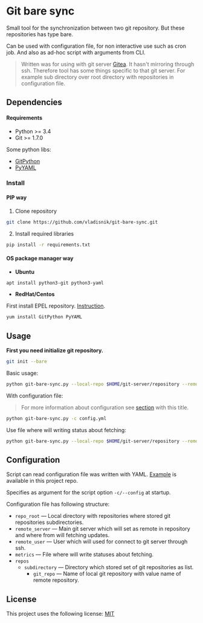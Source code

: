# Git bare sync

Small tool for the synchronization between two git repository.
But these repositories has type bare.

Can be used with configuration file, for non interactive use such as cron job.
And also as ad-hoc script with arguments from CLI.

> Written was for using with git server [Gitea](https://gitea.io).
It hasn't mirroring through ssh. Therefore tool has some things specific to that git server.
For example sub directory over root directory with repositories in configuration file.

## Dependencies

#### Requirements

- Python >= 3.4
- Git >= 1.7.0

Some python libs:
- [GitPython](https://github.com/gitpython-developers/GitPython)
- [PyYAML](https://github.com/yaml/pyyaml)

### Install

#### PIP way

1. Clone repository
```bash
git clone https://github.com/vladisnik/git-bare-sync.git
```
2. Install required libraries
```bash
pip install -r requirements.txt
```

#### OS package manager way

- **Ubuntu**

```bash
apt install python3-git python3-yaml
```

- **RedHat/Centos**

First install EPEL repository. [Instruction](https://fedoraproject.org/wiki/EPEL#Quickstart).

```bash
yum install GitPython PyYAML
```

## Usage

**First you need initialize git repository.**

```bash
git init --bare
```

Basic usage:

```bash
python git-bare-sync.py --local-repo $HOME/git-server/repository --remote-repo https://github.com/vladisnik/git-bare-sync.git
```

With configuration file:

> For more information about configuration see [section](#configuration) with this title.

```bash
python git-bare-sync.py -c config.yml
```

Use file where will writing status about fetching:

```bash
python git-bare-sync.py --local-repo $HOME/git-server/repository --remote-repo https://github.com/vladisnik/git-bare-sync.git --status-file /tmp/repo-sync.json
```

## Configuration

Script can read configuration file was written with YAML.
[Example](config-example.yml) is available in this project repo.

Specifies as argument for the script option `-c/--config` at startup.

Configuration file has following structure:
- `repo_root` — Local directory with repositories where stored git repositories subdirectories.
- `remote_server` — Main git server which will set as remote in repository
and where from will fetching updates.
- `remote_user` — User which will used for connect to git server through ssh.
- `metrics` — File where will write statuses about fetching.
- `repos`
  - `subdirectory` — Directory which stored set of git repositories as list.
    - `git_repo` — Name of local git repository with value name of remote repository.


## License
This project uses the following license: [MIT](LICENSE.txt)

